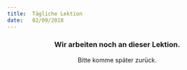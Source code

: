 ```yaml
---
title:  Tägliche Lektion
date:   02/09/2018
---
```


### <center>Wir arbeiten noch an dieser Lektion.</center>
<center>Bitte komme später zurück.</center>